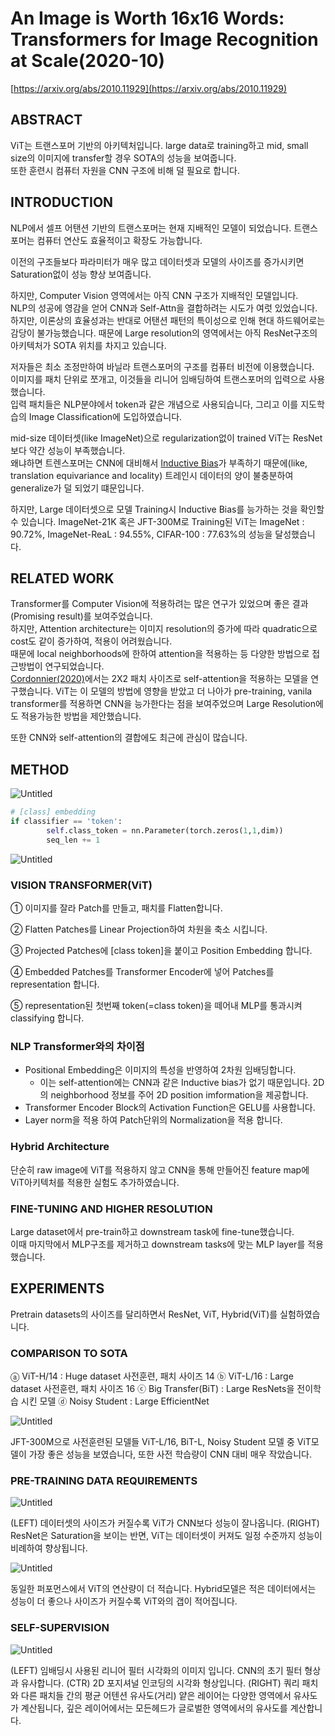 # An Image is Worth 16x16 Words: Transformers for Image Recognition at Scale(2020-10)

[https://arxiv.org/abs/2010.11929](https://arxiv.org/abs/2010.11929)

## ABSTRACT

ViT는 트랜스포머 기반의 아키텍처입니다. large data로 training하고 mid, small size의 이미지에 transfer할 경우 SOTA의 성능을 보여줍니다.  
또한 훈련시 컴퓨터 자원을 CNN 구조에 비해 덜 필요로 합니다.

## INTRODUCTION

NLP에서 셀프 어탠션 기반의 트랜스포머는 현재 지배적인 모델이 되었습니다.
트랜스포머는 컴퓨터 연산도 효율적이고 확장도 가능합니다.  

이전의 구조들보다 파라미터가 매우 많고 데이터셋과 모델의 사이즈를 증가시키면  
Saturation없이 성능 향상 보여줍니다.

하지만, Computer Vision 영역에서는 아직 CNN 구조가 지배적인 모델입니다.  
NLP의 성공에 영감을 얻어 CNN과 Self-Attn을 결합하려는 시도가 여럿 있었습니다.  
하지만, 이론상의 효율성과는 반대로 어탠션 패턴의 특이성으로 인해 현대 하드웨어로는 감당이 불가능했습니다. 때문에 Large resolution의 영역에서는 아직 ResNet구조의 아키텍처가 SOTA 위치를 차지고 있습니다.

저자들은 최소 조정만하여 바닐라 트랜스포머의 구조를 컴퓨터 비전에 이용했습니다.  
이미지를 패치 단위로 쪼개고, 이것들을 리니어 임배딩하여 트랜스포머의 입력으로 사용했습니다.  
입력 패치들은 NLP분야에서 token과 같은 개념으로 사용되습니다, 그리고 이를 지도학습의 Image Classification에 도입하였습니다.

mid-size 데이터셋(like ImageNet)으로 regularization없이 trained ViT는 ResNet보다 약간 성능이 부족했습니다.  
왜냐하면 트렌스포머는 CNN에 대비해서 [Inductive Bias](./vit/vit0.png)가 부족하기 때문에(like, translation equivariance and locality) 트레인시 데이터의 양이 불충분하여 generalize가 덜 되었기 떄문입니다.

하지만, Large 데이터셋으로 모델 Training시 Inductive Bias를 능가하는 것을 확인할 수 있습니다.
ImageNet-21K 혹은 JFT-300M로 Training된 ViT는 ImageNet : 90.72%, ImageNet-ReaL : 94.55%, CIFAR-100 : 77.63%의 성능을 달성했습니다.

## RELATED WORK

Transformer를 Computer Vision에 적용하려는 많은 연구가 있었으며 좋은 결과(Promising result)를 보여주었습니다.  
하지만, Attention architecture는 이미지 resolution의 증가에 따라 quadratic으로 cost도 같이 증가하여, 적용이 어려웠습니다.  
때문에 local neighborhoods에 한하여 attention을 적용하는 등 다양한 방법으로 접근방법이 연구되었습니다.  
[Cordonnier(2020)](https://arxiv.org/abs/1911.03584)에서는 2X2 패치 사이즈로 self-attention을 적용하는 모델을 연구했습니다.
ViT는 이 모델의 방법에 영향을 받았고 더 나아가 pre-training, vanila transformer를 적용하면 CNN을 능가한다는 점을 보여주었으며 Large Resolution에도 적용가능한 방법을 제안했습니다.

또한 CNN와 self-attention의 결합에도 최근에 관심이 많습니다.

## METHOD

![Untitled](./vit/vit0.png)

```python
# [class] embedding
if classifier == 'token':
		self.class_token = nn.Parameter(torch.zeros(1,1,dim))
		seq_len += 1
```

![Untitled](./vit/vit1.png)

### VISION TRANSFORMER(ViT)

① 이미지를 잘라 Patch를 만들고, 패치를 Flatten합니다.

② Flatten Patches를 Linear Projection하여 차원을 축소 시킵니다.

③ Projected Patches에 [class token]을 붙이고 Position Embedding 합니다.

④ Embedded Patches를 Transformer Encoder에 넣어 Patches를 representation 합니다.

⑤ representation된 첫번째 token(=class token)을 떼어내 MLP를 통과시켜 classifying 합니다.

### NLP Transformer와의 차이점

- Positional Embedding은 이미지의 특성을 반영하여 2차원 임배딩합니다.
    - 이는 self-attention에는 CNN과 같은 Inductive bias가 없기 때문입니다.
    2D의 neighborhood 정보를 주어 2D position imformation을 제공합니다.
- Transformer Encoder Block의 Activation Function은 GELU를 사용합니다.
- Layer norm을 적용 하여 Patch단위의 Normalization을 적용 합니다.

### Hybrid Architecture

단순히 raw image에 ViT를 적용하지 않고 CNN을 통해 만들어진 feature map에 ViT아키텍처를 적용한 실험도 추가하였습니다.

### FINE-TUNING AND HIGHER RESOLUTION

Large dataset에서 pre-train하고 downstream task에 fine-tune했습니다.  
이때 마지막에서 MLP구조를 제거하고 downstream tasks에 맞는 MLP layer를 적용했습니다.

## EXPERIMENTS

Pretrain datasets의 사이즈를 달리하면서 ResNet, ViT, Hybrid(ViT)를 실험하였습니다.

### COMPARISON TO SOTA

ⓐ ViT-H/14 : Huge dataset 사전훈련, 패치 사이즈 14
ⓑ ViT-L/16  : Large dataset 사전훈련, 패치 사이즈 16
ⓒ Big Transfer(BiT) : Large ResNets을 전이학습 시킨 모델
ⓓ Noisy Student : Large EfficientNet

![Untitled](./vit/vit2.png)

JFT-300M으로 사전훈련된 모델들 ViT-L/16, BiT-L, Noisy Student 모델 중 ViT모델이 가장 좋은 성능을 보였습니다, 또한 사전 학습량이 CNN 대비 매우 작았습니다.

### PRE-TRAINING DATA REQUIREMENTS

![Untitled](./vit/vit3.png)

(LEFT) 데이터셋의 사이즈가 커질수록 ViT가 CNN보다 성능이 잘나옵니다.
(RIGHT) ResNet은 Saturation을 보이는 반면, ViT는 데이터셋이 커져도 일정 수준까지 성능이 비례하여 향상됩니다.

![Untitled](./vit/vit4.png)

동일한 퍼포먼스에서 ViT의 연산량이 더 적습니다.
Hybrid모델은 적은 데이터에서는 성능이 더 좋으나 사이즈가 커질수록 ViT와의 갭이 적어집니다.

### SELF-SUPERVISION

![Untitled](./vit/vit5.png)

(LEFT) 임배딩시 사용된 리니어 필터 시각화의 이미지 입니다. CNN의 초기 필터 형상과 유사합니다.
(CTR) 2D 포지셔널 인코딩의 시각화 형상입니다.
(RIGHT)  쿼리 패치와 다른 패치들 간의 평균 어텐션 유사도(거리) 얕은 레이어는 다양한 영역에서 유사도가 계산됩니다, 깊은 레이어에서는 모든헤드가 글로벌한 영역에서의 유사도를 계산합니다.